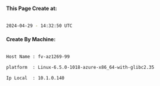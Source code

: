 
   
#### This Page Create at:

```bash

2024-04-29 - 14:32:50 UTC

```

#### Create By Machine:

```bash

Host Name : fv-az1269-99

platform  : Linux-6.5.0-1018-azure-x86_64-with-glibc2.35

Ip Local  : 10.1.0.140

```

